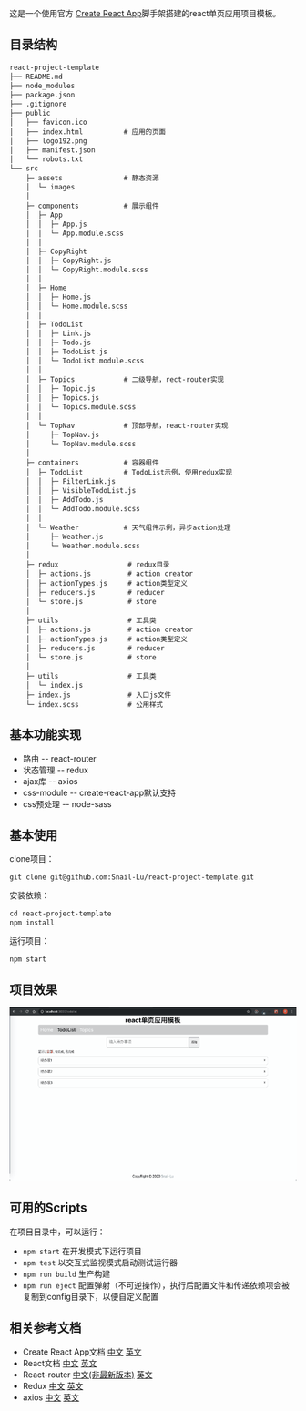 这是一个使用官方 [Create React App](https://github.com/facebook/create-react-app)脚手架搭建的react单页应用项目模板。

## 目录结构
```
react-project-template
├── README.md
├── node_modules
├── package.json
├── .gitignore
├── public
│   ├── favicon.ico
│   ├── index.html          # 应用的页面
│   ├── logo192.png
│   ├── manifest.json
│   └── robots.txt
└── src
    ├─ assets               # 静态资源
    │  └─ images
    │
    ├─ components           # 展示组件
    │  ├─ App
    │  │  ├─ App.js
    │  │  └─ App.module.scss
    │  │
    │  ├─ CopyRight
    │  │  ├─ CopyRight.js
    │  │  └─ CopyRight.module.scss
    │  │
    │  ├─ Home
    │  │  ├─ Home.js
    │  │  └─ Home.module.scss
    │  │
    │  ├─ TodoList
    │  │  ├─ Link.js
    │  │  ├─ Todo.js
    │  │  ├─ TodoList.js
    │  │  └─ TodoList.module.scss
    │  │
    │  ├─ Topics            # 二级导航，rect-router实现
    │  │  ├─ Topic.js
    │  │  ├─ Topics.js
    │  │  └─ Topics.module.scss
    │  │
    │  └─ TopNav            # 顶部导航，react-router实现
    │     ├─ TopNav.js
    │     └─ TopNav.module.scss
    │  
    ├─ containers           # 容器组件
    │  ├─ TodoList          # TodoList示例，使用redux实现
    │  │  ├─ FilterLink.js
    │  │  ├─ VisibleTodoList.js
    │  │  ├─ AddTodo.js
    │  │  └─ AddTodo.module.scss
    │  │
    │  └─ Weather           # 天气组件示例，异步action处理
    │     ├─ Weather.js
    │     └─ Weather.module.scss
    │
    ├─ redux                 # redux目录
    │  ├─ actions.js         # action creator
    │  ├─ actionTypes.js     # action类型定义
    │  ├─ reducers.js        # reducer
    │  └─ store.js           # store
    │ 
    ├─ utils                 # 工具类
    │  ├─ actions.js         # action creator
    │  ├─ actionTypes.js     # action类型定义
    │  ├─ reducers.js        # reducer
    │  └─ store.js           # store
    │ 
    ├─ utils                 # 工具类
    │  └─ index.js          
    ├─ index.js              # 入口js文件
    └─ index.scss            # 公用样式

```
## 基本功能实现
* 路由        -- react-router
* 状态管理     -- redux
* ajax库      -- axios 
* css-module  -- create-react-app默认支持
* css预处理    -- node-sass

## 基本使用

clone项目：  
```
git clone git@github.com:Snail-Lu/react-project-template.git
```
安装依赖： 
```
cd react-project-template
npm install 
```

运行项目：
```
npm start
```

## 项目效果
![img](./src/assets/images/project-preview.gif)

## 可用的Scripts
在项目目录中，可以运行：  

* `npm start` 在开发模式下运行项目
* `npm test`  以交互式监视模式启动测试运行器
* `npm run build` 生产构建
* `npm run eject` 配置弹射（不可逆操作），执行后配置文件和传递依赖项会被复制到config目录下，以便自定义配置


## 相关参考文档
* Create React App文档 [中文](https://www.html.cn/create-react-app/docs/getting-started/) [英文](https://create-react-app.dev/docs/getting-started)
* React文档 [中文](https://react.docschina.org/docs/getting-started.html) [英文](https://reactjs.org/docs/getting-started.html)
* React-router [中文(非最新版本)](http://react-guide.github.io/react-router-cn/index.html) [英文](https://reacttraining.com/react-router/web/guides/quick-start) 
* Redux [中文](http://cn.redux.js.org) [英文](https://redux.js.org/introduction/getting-started)
* axios [中文](http://www.axios-js.com/zh-cn/docs/) [英文](https://github.com/axios/axios)

